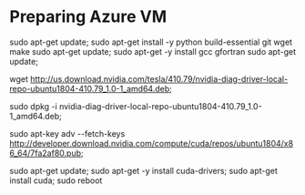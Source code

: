 # Preparing Azure VM

sudo apt-get update; sudo apt-get install -y python build-essential git wget make
sudo apt-get update; sudo apt-get -y install gcc gfortran
sudo apt-get update;

wget http://us.download.nvidia.com/tesla/410.79/nvidia-diag-driver-local-repo-ubuntu1804-410.79_1.0-1_amd64.deb;


sudo dpkg -i nvidia-diag-driver-local-repo-ubuntu1804-410.79_1.0-1_amd64.deb;

sudo apt-key adv --fetch-keys http://developer.download.nvidia.com/compute/cuda/repos/ubuntu1804/x86_64/7fa2af80.pub;


sudo apt-get update; sudo apt-get -y install cuda-drivers;
sudo apt-get install cuda;
sudo reboot

